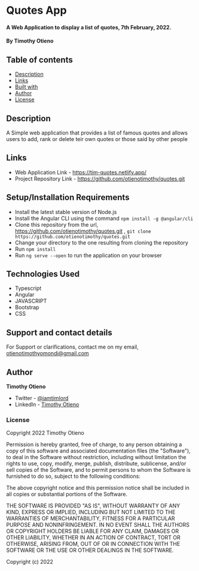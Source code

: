 # Quotes App

#### A Web Application to display a list of quotes, 7th February, 2022.

#### By **Timothy Otieno**

## Table of contents

- [Description](#description)
- [Links](#links)
- [Built with](#technologies-used)
- [Author](#author)
- [License](#license)

## Description

A Simple web application that provides a list of famous quotes and allows users to add, rank or delete teir own quotes or those said by other people

## Links

- Web Application Link - <https://tim-quotes.netlify.app/>
- Project Repository Link - <https://github.com/otienotimothy/quotes.git>

## Setup/Installation Requirements

- Install the latest stable version of Node.js
- Install the Angular CLI using the command `npm install -g @angular/cli`
- Clone this repository from the url, <https://github.com/otienotimothy/quotes.git> , `git clone https://github.com/otienotimothy/quotes.git`
- Change your directory to the one resulting from cloning the repository
- Run `npm install`
- Run `ng serve --open` to run the application on your browser


## Technologies Used

- Typescript
- Angular
- JAVASCRIPT
- Bootstrap
- CSS

## Support and contact details

For Support or clarifications, contact me on my email, <otienotimothyomondi@gmail.com>

## Author

**Timothy Otieno**

- Twitter - [@iamtimlord](https://twitter.com/iamtimlord)
- LinkedIn - [Timothy Otieno](https://www.linkedin.com/in/otieno-timothy/)

### License

Copyright 2022 Timothy Otieno

Permission is hereby granted, free of charge, to any person obtaining a copy of this software and associated documentation files (the "Software"), to deal in the Software without restriction, including without limitation the rights to use, copy, modify, merge, publish, distribute, sublicense, and/or sell copies of the Software, and to permit persons to whom the Software is furnished to do so, subject to the following conditions:

The above copyright notice and this permission notice shall be included in all copies or substantial portions of the Software.

THE SOFTWARE IS PROVIDED "AS IS", WITHOUT WARRANTY OF ANY KIND, EXPRESS OR IMPLIED, INCLUDING BUT NOT LIMITED TO THE WARRANTIES OF MERCHANTABILITY, FITNESS FOR A PARTICULAR PURPOSE AND NONINFRINGEMENT. IN NO EVENT SHALL THE AUTHORS OR COPYRIGHT HOLDERS BE LIABLE FOR ANY CLAIM, DAMAGES OR OTHER LIABILITY, WHETHER IN AN ACTION OF CONTRACT, TORT OR OTHERWISE, ARISING FROM, OUT OF OR IN CONNECTION WITH THE SOFTWARE OR THE USE OR OTHER DEALINGS IN THE SOFTWARE.

Copyright (c) 2022
